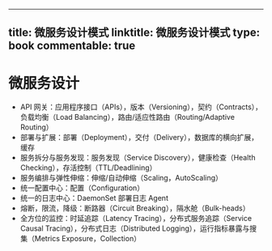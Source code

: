 
---
title: 微服务设计模式
linktitle: 微服务设计模式
type: book
commentable: true
---

# 微服务设计

- API 网关：应用程序接口（APIs），版本（Versioning），契约（Contracts），负载均衡（Load Balancing），路由/适应性路由（Routing/Adaptive Routing）
- 部署与扩展：部署（Deployment），交付（Delivery），数据库的横向扩展，缓存
- 服务拆分与服务发现：服务发现（Service Discovery），健康检查（Health Checking），存活控制（TTL/Deadlining）
- 服务编排与弹性伸缩：伸缩/自动伸缩（Scaling，AutoScaling）
- 统一配置中心：配置（Configuration）
- 统一的日志中心：DaemonSet 部署日志 Agent
- 熔断，限流，降级：断路器（Circuit Breaking），隔水舱（Bulk-heads）
- 全方位的监控：时延追踪（Latency Tracing），分布式服务追踪（Service Causal Tracing），分布式日志（Distributed Logging），运行指标暴露与搜集（Metrics Exposure，Collection）

    